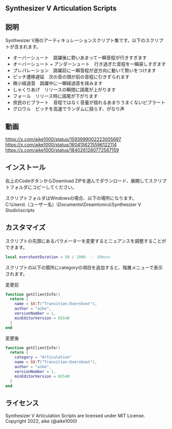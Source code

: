 Synthesizer V Articulation Scripts
---

## 説明
Synthesizer V用のアーティキュレーションスクリプト集です。以下のスクリプトが含まれます。
 
* オーバーシュート　跳躍後に勢いあまって一瞬音程が行きすぎます
* オーバーシュート + アンダーシュート　行き過ぎた音程を一瞬戻しすぎます
* プレパレーション　跳躍前に一瞬音程が逆方向に動いて勢いをつけます　
* ピッチ遷移遅延　次の音の頭が前の音程に引きずられます
* 微小経過音　跳躍中に一瞬経過音を挟みます
* しゃくりあげ　リリースの瞬間に語尾が上がります
* フォール　リリース時に語尾が下がります
* 庶民のビブラート　音程ではなく音量が揺れるあまりうまくないビブラート
* グロウル　ピッチを高速でランダムに揺らす、がなり声

## 動画
https://x.com/aike1000/status/1593999002223005697  
https://x.com/aike1000/status/1604156215596122114  
https://x.com/aike1000/status/1840261280772567159

## インストール
右上のCodeボタンからDownload ZIPを選んでダウンロード、展開してスクリプトフォルダにコピーしてください。  
  
スクリプトフォルダはWindowsの場合、以下の場所になります。  
C:\Users\（ユーザー名）\Documents\Dreamtonics\Synthesizer V Studio\scripts

## カスタマイズ
スクリプトの先頭にあるパラメーターを変更するとニュアンスを調整することができます。

```lua
local overshootDuration = 50 / 1000  -- 50msec
```

スクリプトの以下の箇所にcategoryの項目を追加すると、階層メニューで表示されます。

変更前
```lua
function getClientInfo()
  return {
    name = SV:T("Transition:Overshoot"),
    author = "aike",
    versionNumber = 1,
    minEditorVersion = 65540
  }
end
```

変更後
```lua
function getClientInfo()
  return {
    category = "Articulation"
    name = SV:T("Transition:Overshoot"),
    author = "aike",
    versionNumber = 1,
    minEditorVersion = 65540
  }
end
```

## ライセンス
Synthesizer V Articulation Scripts are licensed under MIT License.  
Copyright 2022, aike (@aike1000)  

